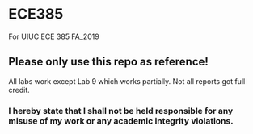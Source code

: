 # ECE385
For UIUC ECE 385 FA_2019

## Please only use this repo as reference!

All labs work except Lab 9 which works partially.
Not all reports got full credit. 


### I hereby state that I shall not be held responsible for any misuse of my work or any academic integrity violations. 
